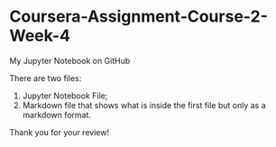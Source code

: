 # Coursera-Assignment-Course-2-Week-4
My Jupyter Notebook on GitHub

There are two files:
1. Jupyter Notebook File;
2. Markdown file that shows what is inside the first file but only as a markdown format.

Thank you for your review!
